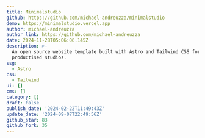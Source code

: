 ```yaml
---
title: Minimalstudio
github: https://github.com/michael-andreuzza/minimalstudio
demo: https://minimalstudio.vercel.app
author: michael-andreuzza
author_link: https://github.com/michael-andreuzza
date: 2024-11-28T05:06:06.145Z
description: >-
  An open source website template built with Astro and Tailwind CSS for
  productised studios.
ssg:
  - Astro
css:
  - Tailwind
ui: []
cms: []
category: []
draft: false
publish_date: '2024-02-22T11:49:43Z'
update_date: '2024-09-07T22:49:56Z'
github_star: 83
github_fork: 35
---
```

